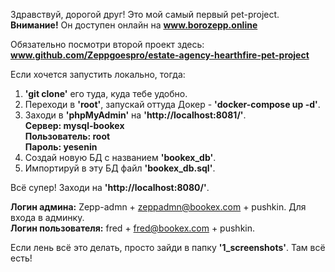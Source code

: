 Здравствуй, дорогой друг! Это мой самый первый pet-project.<br/>
<b>Внимание!</b> Он доступен онлайн на <b>www.borozepp.online</b><br/>

Обязательно посмотри второй проект здесь: <b>www.github.com/Zeppgoespro/estate-agency-hearthfire-pet-project</b>

Если хочется запустить локально, тогда:<br/>

1. <b>'git clone'</b> его туда, куда тебе удобно.
2. Переходи в <b>'root'</b>, запускай оттуда Докер - <b>'docker-compose up -d'</b>.
3. Заходи в <b>'phpMyAdmin'</b> на <b>'http://localhost:8081/'</b>.<br/>
   <b>Сервер: mysql-bookex</b><br/>
   <b>Пользователь: root</b><br/>
   <b>Пароль: yesenin</b><br/>
4. Создай новую БД с названием <b>'bookex_db'</b>.
5. Импортируй в эту БД файл <b>'bookex_db.sql'</b>.

Всё супер! Заходи на <b>'http://localhost:8080/'</b>.<br/>

<b>Логин админа:</b> Zepp-admn + zeppadmn@bookex.com + pushkin. Для входа в админку.<br/>
<b>Логин пользователя:</b> fred + fred@bookex.com + pushkin.<br/>

Если лень всё это делать, просто зайди в папку <b>'1_screenshots'</b>. Там всё есть!
